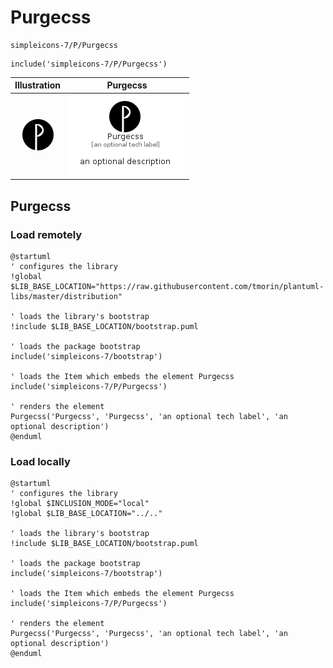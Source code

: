 # Purgecss


```text
simpleicons-7/P/Purgecss
```

```text
include('simpleicons-7/P/Purgecss')
```



| Illustration | Purgecss |
| :---: | :---: |
| ![illustration for Illustration](../../simpleicons-7/P/Purgecss.png) | ![illustration for Purgecss](../../simpleicons-7/P/Purgecss.Local.png) |




## Purgecss

### Load remotely
```plantuml
@startuml
' configures the library
!global $LIB_BASE_LOCATION="https://raw.githubusercontent.com/tmorin/plantuml-libs/master/distribution"

' loads the library's bootstrap
!include $LIB_BASE_LOCATION/bootstrap.puml

' loads the package bootstrap
include('simpleicons-7/bootstrap')

' loads the Item which embeds the element Purgecss
include('simpleicons-7/P/Purgecss')

' renders the element
Purgecss('Purgecss', 'Purgecss', 'an optional tech label', 'an optional description')
@enduml
```

### Load locally
```plantuml
@startuml
' configures the library
!global $INCLUSION_MODE="local"
!global $LIB_BASE_LOCATION="../.."

' loads the library's bootstrap
!include $LIB_BASE_LOCATION/bootstrap.puml

' loads the package bootstrap
include('simpleicons-7/bootstrap')

' loads the Item which embeds the element Purgecss
include('simpleicons-7/P/Purgecss')

' renders the element
Purgecss('Purgecss', 'Purgecss', 'an optional tech label', 'an optional description')
@enduml
```

